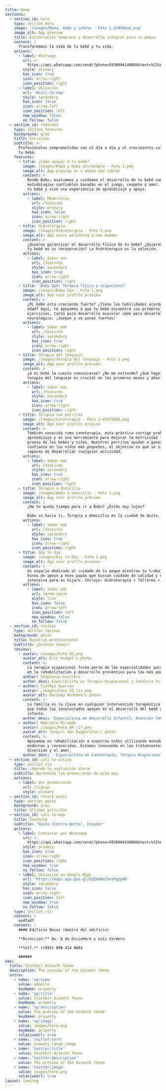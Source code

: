 ```yaml
---
title: Home
sections:
  - section_id: hero
    type: section_hero
    image: '/images/Mamá, bebé y cohete - Foto 1-3c056bab.png'
    image_alt: App preview
    title: Estimulación temprana y desarrollo integral para tu peque
    content: |
      Transformamos la vida de tu bebé y tu vida.
    actions:
      - label: Whatsapp
        url: >-
          https://api.whatsapp.com/send/?phone=5930984140004&text=%C2%A1Hola+Babu!,+%20quisiera+contratar+uno+de+sus+servicios&app_absent=0
        style: primary
        has_icon: true
        icon: arrow-right
        icon_position: right
      - label: Ubicación
        url: '#call-to-map'
        style: secondary
        has_icon: false
        icon: arrow-left
        icon_position: left
        new_window: false
        no_follow: false
  - section_id: features
    type: section_features
    background: gray
    title: Servicios
    subtitle: >-
      Profesionales comprometidas con el día a día y el crecimiento saludable de
      tu bebé.
    features:
      - title: ¿Cómo apoyar a tu bebé?
        image: /images/Papá y bebé astronauta - Foto 1.png
        image_alt: App preview on a phone and tablet
        content: >
          Desde Babu, evaluamos y cuidamos el desarrollo de tu bebé con
          metodologías confiables basadas en el juego, respeto y amor. Ven con
          tu bebé y vive una experiencia de aprendizaje y apoyo.
        actions:
          - label: Membresías
            url: /features
            style: primary
            has_icon: false
            icon: arrow-right
            icon_position: right
      - title: Hidroterapia
        image: /images/Hidroterapia - Foto 1.png
        image_alt: App users welcoming a new member
        content: >
          ¿Quieres garantizar el desarrollo físico de tu bebé? ¿Quieres apoyar a
          tu bebé en su recuperación? La hidroterapia es la solución.
        actions:
          - label: Saber más
            url: /features
            style: secondary
            has_icon: true
            icon: arrow-right
            icon_position: right
      - title: 'Baby Gym: Terapia física y ocupacional'
        image: /images/Baby Gym - Foto 1.png
        image_alt: App user profile preview
        content: >
          ¿Mi bebé está creciendo fuerte? ¿Tiene las habilidades acorde a su
          edad? Aquí, te apoyamos a que tu bebé encuentre sus primeros
          ejercicios, tanto para desarrollo muscular como para desarrollo
          neurológico. ¡Juegan y se ponen fuertes!
        actions:
          - label: Saber más
            url: /features
            style: secondary
            has_icon: true
            icon: arrow-right
            icon_position: right
      - title: Terapia del lenguaje
        image: /images/Terapia del lenguaje - Foto 1.png
        image_alt: App user profile preview
        content: >
          ¿A mi bebé le cuesta comunicarse? ¿No me entiende? ¿Qué hago? La
          terapia del lenguaje es crucial en los primeros meses y años.
        actions:
          - label: Saber más
            url: /features
            style: secondary
            has_icon: true
            icon: arrow-right
            icon_position: right
      - title: Terapia con perritos
        image: /images/Canoterapia - Foto 2-e5ef9b95.png
        image_alt: App user profile preview
        content: >
          También conocida como canoterapia, esta práctica corrige problemas de
          aprendizaje y es una herramienta para mejorar la motricidad fina y
          gruesa de los bebés y niños. Nuestros perritos ayudan a generar
          confianza en los niños más pequeños, el objetivo es que se sientan
          capaces de desarrollar cualquier actividad.
        actions:
          - label: Saber más
            url: /features
            style: secondary
            has_icon: true
            icon: arrow-right
            icon_position: right
      - title: Terapia a domicilio
        image: /images/Babu a domicilio - Foto 1.png
        image_alt: App user profile preview
        content: |
          ¿No te queda tiempo para ir a Babu? ¿Estás muy lejos?

          Babu va hacia ti. Terapia a domicilio en la ciudad de Quito.
        actions:
          - label: Saber más
            url: /features
            style: secondary
            has_icon: true
            icon: arrow-right
            icon_position: right
      - title: Day to day
        image: /images/Day to Day - Foto 1.png
        image_alt: App user profile preview
        content: >
          Un espacio dedicado al cuidado de tu peque mientras tu trabajas. 4
          horas de apoyo a esos papás que buscan cuidado de calidad y educación
          intensiva para su hija/o. Incluye: Hidroterapia + Talleres + Baby Gym
        actions:
          - label: Saber más
            url: lorem-ipsum
            style: link
            has_icon: false
            icon: arrow-left
            icon_position: left
            new_window: false
            no_follow: false
  - section_id: reviews
    type: section_reviews
    background: white
    title: Nuestras profesionales
    subtitle: ¿Quiénes somos?
    reviews:
      - avatar: /images/Foto SG.png
        avatar_alt: Eric Widget's photo
        content: >-
          La terapia ocupacional forma parte de las especialidades para apoyar
          en la rehabilitación y desarrollo preventivo para los más pequeños.
        author: Stephanie Guerrero
        author_desc: Especialista en Terapia Ocupacional y Conducta Infantil
      - author: Cinthya Guerrón
        avatar: /images/Foto CG (1).png
        avatar_alt: Parsley Montana's photo
        content: >-
          La familia es la clave en cualquier intervención terapéutica. Cuidamos
          que todos los involucrados apoyen en el desarrollo del bebé y del
          infante.
        author_desc: 'Especialista en Desarrollo Infantil, Atención Temprana y Fisioterapia'
      - author: Gabriela Miranda
        avatar: /images/Foto GM (1).png
        avatar_alt: Jonquil Von Haggerston's photo
        content: >-
          Apoyamos en rehabilitación a nuestros niños utilizando metodologías
          modernas y reconocidas. Estamos innovando en los tratamientos desde la
          diversión y el amor.
        author_desc: ' Especialista en Canoterapia, Terapia Ocupacional y Gestión Clínica Infantil'
  - section_id: call-to-action
    type: section_cta
    title: ¡Agenda tu evaluación ahora!
    subtitle: Aprovecha las promociones de este mes.
    actions:
      - label: Ver promociones
        url: /signup
        style: primary
  - section_id: recent-posts
    type: section_posts
    background: gray
    title: Últimos artículos
  - section_id: call-to-map
    title: Contacto
    subtitle: 'Quito (Centro-Norte), Ecuador'
    actions:
      - label: Contactar por Whatsapp
        url: >-
          https://api.whatsapp.com/send/?phone=5930984140004&text=%C2%A1Hola+Babu!,+%20quisiera+contratar+uno+de+sus+servicios&app_absent=0
        style: primary
        has_icon: true
        icon: arrow-right
        icon_position: right
        new_window: true
        no_follow: false
      - label: Ubicación en Google Maps
        url: 'https://maps.app.goo.gl/eZEdeWa25nxFgppN8'
        style: secondary
        has_icon: false
        icon: arrow-right
        icon_position: left
        new_window: true
        no_follow: false
    type: section_cta
    contect: |
      asdfadf
    content: |
      #### Edificio Novus (dentro del edificio)

      **Dirección:** Av. 6 de Diciembre y Luis Cordero

      **Telf.** (+593) 098 414 0004

      ######
seo:
  title: Stackbit Azimuth Theme
  description: The preview of the Azimuth theme
  extra:
    - name: 'og:type'
      value: website
      keyName: property
    - name: 'og:title'
      value: Stackbit Azimuth Theme
      keyName: property
    - name: 'og:description'
      value: The preview of the Azimuth theme
      keyName: property
    - name: 'og:image'
      value: images/hero.png
      keyName: property
      relativeUrl: true
    - name: 'twitter:card'
      value: summary_large_image
    - name: 'twitter:title'
      value: Stackbit Azimuth Theme
    - name: 'twitter:description'
      value: The preview of the Azimuth theme
    - name: 'twitter:image'
      value: images/hero.png
      relativeUrl: true
layout: landing
---
```

